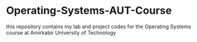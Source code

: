 # Operating-Systems-AUT-Course

this repository contains my lab and project codes for the Operating Systems course at Amirkabir University of Technology
